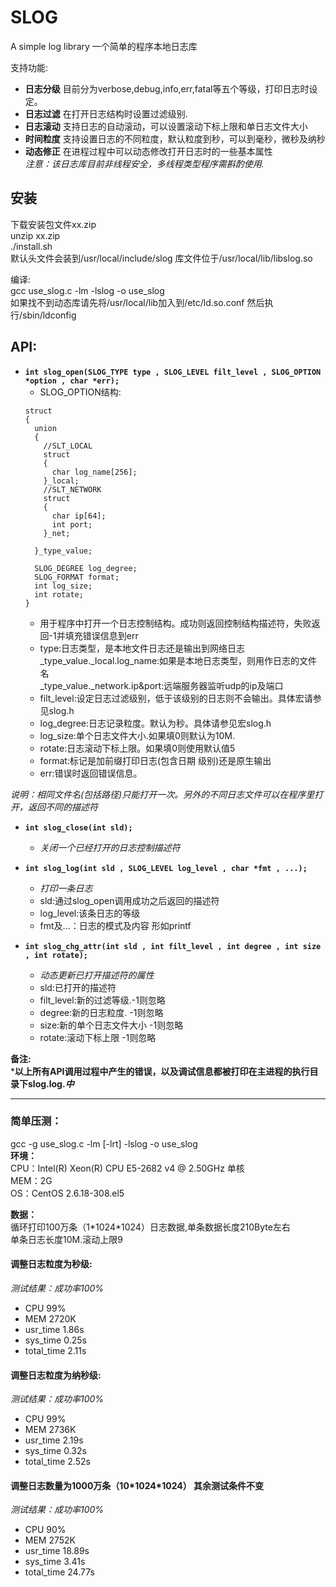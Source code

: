 # SLOG
A simple log library
一个简单的程序本地日志库  

支持功能:
* **日志分级** 目前分为verbose,debug,info,err,fatal等五个等级，打印日志时设定。  
* **日志过滤** 在打开日志结构时设置过滤级别.  
* **日志滚动** 支持日志的自动滚动，可以设置滚动下标上限和单日志文件大小  
* **时间粒度** 支持设置日志的不同粒度，默认粒度到秒，可以到毫秒，微秒及纳秒  
* **动态修正** 在进程过程中可以动态修改打开日志时的一些基本属性  
_注意：该日志库目前非线程安全，多线程类型程序需斟酌使用._

## 安装  
下载安装包文件xx.zip  
unzip xx.zip  
./install.sh  
默认头文件会装到/usr/local/include/slog 库文件位于/usr/local/lib/libslog.so  

编译:  
gcc use_slog.c -lm -lslog -o use_slog  
如果找不到动态库请先将/usr/local/lib加入到/etc/ld.so.conf 然后执行/sbin/ldconfig  


## API:
- **``int slog_open(SLOG_TYPE type , SLOG_LEVEL filt_level , SLOG_OPTION *option , char *err);``**
  * SLOG_OPTION结构:
  ```
  struct
  {
    union
    {
      //SLT_LOCAL
      struct
      {
        char log_name[256]; 
      }_local;
      //SLT_NETWORK
      struct
      {
        char ip[64];
        int port;
      }_net;
    
    }_type_value;

    SLOG_DEGREE log_degree;
    SLOG_FORMAT format;
    int log_size;
    int rotate;  
  }
  ```
  * 用于程序中打开一个日志控制结构。成功则返回控制结构描述符，失败返回-1并填充错误信息到err  
  * type:日志类型，是本地文件日志还是输出到网络日志   
    _type_value._local.log_name:如果是本地日志类型，则用作日志的文件名  
    _type_value._network.ip&port:远端服务器监听udp的ip及端口  
  * filt_level:设定日志过滤级别，低于该级别的日志则不会输出。具体宏请参见slog.h  
  * log_degree:日志记录粒度。默认为秒。具体请参见宏slog.h  
  * log_size:单个日志文件大小.如果填0则默认为10M.  
  * rotate:日志滚动下标上限。如果填0则使用默认值5  
  * format:标记是加前缀打印日志(包含日期 级别)还是原生输出  
  * err:错误时返回错误信息。  

_说明：相同文件名(包括路径)只能打开一次。另外的不同日志文件可以在程序里打开，返回不同的描述符_


- **``int slog_close(int sld);``**  
  * _关闭一个已经打开的日志控制描述符_ 

- **``int slog_log(int sld , SLOG_LEVEL log_level , char *fmt , ...);``**  
  * _打印一条日志_  
  * sld:通过slog_open调用成功之后返回的描述符  
  * log_level:该条日志的等级  
  * fmt及...：日志的模式及内容 形如printf  

- **``int slog_chg_attr(int sld , int filt_level , int degree , int size , int rotate);``**    
  * _动态更新已打开描述符的属性_  
  * sld:已打开的描述符  
  * filt_level:新的过滤等级.-1则忽略  
  * degree:新的日志粒度. -1则忽略  
  * size:新的单个日志文件大小 -1则忽略  
  * rotate:滚动下标上限 -1则忽略  

**备注:**    
***以上所有API调用过程中产生的错误，以及调试信息都被打印在主进程的执行目录下slog.log.*中***    

---
### 简单压测：  
gcc -g use_slog.c -lm [-lrt] -lslog -o use_slog  
**环境：**   
CPU：Intel(R) Xeon(R) CPU E5-2682 v4 @ 2.50GHz 单核  
MEM：2G  
OS：CentOS 2.6.18-308.el5  

**数据：**    
循环打印100万条（1\*1024\*1024）日志数据,单条数据长度210Byte左右  
单条日志长度10M.滚动上限9  

#### 调整日志粒度为秒级:
_测试结果：成功率100%_  
* CPU 99%  
* MEM 2720K    
* usr_time 1.86s  
* sys_time 0.25s  
* total_time 2.11s  


#### 调整日志粒度为纳秒级:  
_测试结果：成功率100%_  
* CPU 99%
* MEM 2736K
* usr_time 2.19s
* sys_time 0.32s
* total_time 2.52s

#### 调整日志数量为1000万条（10\*1024\*1024） 其余测试条件不变 
_测试结果：成功率100%_  
* CPU 90%
* MEM 2752K
* usr_time 18.89s
* sys_time 3.41s
* total_time 24.77s

